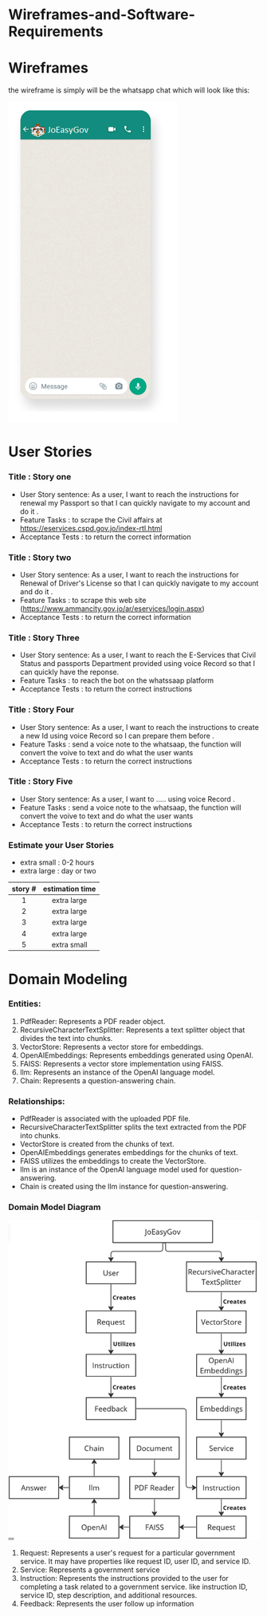 # Wireframes-and-Software-Requirements
# Wireframes
the wireframe is simply will be the whatsapp chat which will look like this:


![](./assests/Wireframe.png)

# User Stories
### Title : Story one

- User Story sentence:
As a user, I want to reach the instructions for renewal my Passport so that I can quickly navigate to my account and do it .
- Feature Tasks : to scrape the Civil affairs at https://eservices.cspd.gov.jo/index-rtl.html
- Acceptance Tests : to return the correct information

### Title : Story two

- User Story sentence:
As a user, I want to reach the instructions for Renewal of Driver's License so that I can quickly navigate to my account and do it .
- Feature Tasks : to scrape this web site (https://www.ammancity.gov.jo/ar/eservices/login.aspx)
- Acceptance Tests : to return the correct information

### Title : Story Three

- User Story sentence:
As a user, I want to reach the E-Services that Civil Status and passports Department provided using voice Record so that I can quickly have the reponse.
- Feature Tasks : to reach the bot on the whatssaap platform 
- Acceptance Tests : to return the correct instructions

### Title : Story Four

- User Story sentence:
As a user, I want to reach the instructions to create a new Id  using voice Record so I can prepare them before  .
- Feature Tasks : send a voice note to the whatsaap, the function will convert the voive to text and do what the user wants 
- Acceptance Tests :  to return the correct instructions

### Title : Story Five

- User Story sentence:
As a user, I want to ..... using voice Record .
- Feature Tasks : send a voice note to the whatsaap, the function will convert the voive to text and do what the user wants 
- Acceptance Tests :  to return the correct instructions

### Estimate your User Stories

- extra small : 0-2 hours
- extra large : day or two

| story #       | estimation time |
|:-------------:|:---------------:|
|1|extra large|
|2|extra large|
|3|extra large|
|4|extra large|
|5|extra small|

# Domain Modeling

### Entities:

1. PdfReader: Represents a PDF reader object.
2. RecursiveCharacterTextSplitter: Represents a text splitter object that divides the text into chunks.
3. VectorStore: Represents a vector store for embeddings.
4. OpenAIEmbeddings: Represents embeddings generated using OpenAI.
5. FAISS: Represents a vector store implementation using FAISS.
6. llm: Represents an instance of the OpenAI language model.
7. Chain: Represents a question-answering chain.

### Relationships:

- PdfReader is associated with the uploaded PDF file.
- RecursiveCharacterTextSplitter splits the text extracted from the PDF into chunks.
- VectorStore is created from the chunks of text.
- OpenAIEmbeddings generates embeddings for the chunks of text.
- FAISS utilizes the embeddings to create the VectorStore.
- llm is an instance of the OpenAI language model used for question-answering.
- Chain is created using the llm instance for question-answering.

### Domain Model Diagram

![domain model diagram](./assests/Screenshot_146.png)

1. Request: Represents a user's request for a particular government service. It may have properties like request ID, user ID, and service ID.
2. Service: Represents a government service
3. Instruction: Represents the instructions provided to the user for completing a task related to a government service. like instruction ID, service ID, step description, and additional resources.
4. Feedback: Represents the user follow up information
